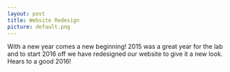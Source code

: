 ```yaml
---
layout: post
title: Website Redesign
picture: default.png
---
```


With a new year comes a new beginning! 2015 was a great year for the lab and to start 2016 off we have redesigned our website to give it a new look. Hears to a good 2016!